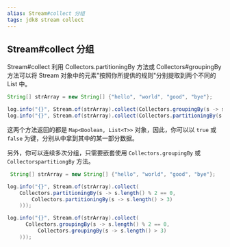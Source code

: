 ```yaml
---
alias: Stream#collect 分组
tags: jdk8 stream collect
---
```


## Stream#collect 分组

Stream#collect 利用 Collectors.partitioningBy 方法或 Collectors#groupingBy 方法可以将 Stream 对象中的元素"按照你所提供的规则"分别提取到两个不同的 List 中。

```java
String[] strArray = new String[] {"hello", "world", "good", "bye"};

log.info("{}", Stream.of(strArray).collect(Collectors.groupingBy(s -> s.length() % 2 == 0)));
log.info("{}", Stream.of(strArray).collect(Collectors.partitioningBy(s -> s.length() % 2 == 0)));
```

这两个方法返回的都是 `Map<Boolean, List<T>>` 对象，因此，你可以以 `true` 或 `false` 为键，分别从中拿到其中的某一部分数据。

另外，你可以连续多次分组，只需要嵌套使用 `Collectors.groupingBy` 或 `CollectorspartitiongBy` 方法。

```java
 String[] strArray = new String[] {"hello", "world", "good", "bye"};

log.info("{}", Stream.of(strArray).collect(
    Collectors.partitioningBy(s -> s.length() % 2 == 0, 
        Collectors.partitioningBy(s -> s.length() > 3)
    )));

log.info("{}", Stream.of(strArray).collect(
      Collectors.groupingBy(s -> s.length() % 2 == 0, 
          Collectors.groupingBy(s -> s.length() > 3)
    )));

```

